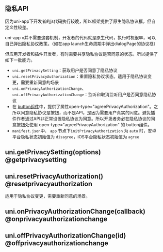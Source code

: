 ## 隐私API
因为uni-app下开发者的js代码执行较晚，所以框架提供了原生隐私协议框，但自定义性较差。

uni-app x并不需要这套机制，开发者的代码就是原生代码，执行时机很早，可以自己弹出隐私协议政策。（如在app launch生命周期中弹出dialogPage的协议框）

但应用开发者和插件开发者，有时需要共享隐私协议是否同意的状态。所以提供了如下一批能力。

- `uni.getPrivacySetting`：获取用户是否同意了隐私协议
- `uni.resetPrivacyAuthorization`：重置隐私协议状态。适用于隐私协议变更，需要重新同意的场景
- `uni.onPrivacyAuthorizationChange`、`uni.offPrivacyAuthorizationChange`：监听和取消监听用户是否同意隐私协议
- 在 [button组件](../component/button.md)中，提供了属性open-type="agreePrivacyAuthorization"。之所以同意隐私协议是按钮，而不是API，是因为需要用户真实的同意。避免插件作者通过API非正常设置隐私协议为同意。所以开发者务必在隐私协议的同意按钮处使用 open-type="agreePrivacyAuthorization" 的 button组件。
- `manifest.json`中， `app` 节点下`initPrivacyAuthorization` 为 `auto` 时，安卓平台隐私状态初始值为 `disagree`，iOS平台隐私状态初始值为 `agree`

## uni.getPrivacySetting(options) @getprivacysetting

<!-- UTSAPIJSON.getPrivacySetting.description -->

<!-- UTSAPIJSON.getPrivacySetting.compatibility -->

<!-- UTSAPIJSON.getPrivacySetting.param -->

<!-- UTSAPIJSON.getPrivacySetting.returnValue -->

<!-- UTSAPIJSON.getPrivacySetting.example -->

<!-- UTSAPIJSON.getPrivacySetting.tutorial -->

## uni.resetPrivacyAuthorization() @resetprivacyauthorization

<!-- UTSAPIJSON.resetPrivacyAuthorization.description -->

适用于隐私协议变更，需要重新同意的场景。

<!-- UTSAPIJSON.resetPrivacyAuthorization.compatibility -->

<!-- UTSAPIJSON.resetPrivacyAuthorization.param -->

<!-- UTSAPIJSON.resetPrivacyAuthorization.returnValue -->

<!-- UTSAPIJSON.resetPrivacyAuthorization.example -->

<!-- UTSAPIJSON.resetPrivacyAuthorization.tutorial -->

## uni.onPrivacyAuthorizationChange(callback) @onprivacyauthorizationchange

<!-- UTSAPIJSON.onPrivacyAuthorizationChange.description -->

<!-- UTSAPIJSON.onPrivacyAuthorizationChange.compatibility -->

<!-- UTSAPIJSON.onPrivacyAuthorizationChange.param -->

<!-- UTSAPIJSON.onPrivacyAuthorizationChange.returnValue -->

<!-- UTSAPIJSON.onPrivacyAuthorizationChange.example -->

<!-- UTSAPIJSON.onPrivacyAuthorizationChange.tutorial -->

## uni.offPrivacyAuthorizationChange(id) @offprivacyauthorizationchange

<!-- UTSAPIJSON.offPrivacyAuthorizationChange.description -->

<!-- UTSAPIJSON.offPrivacyAuthorizationChange.compatibility -->

<!-- UTSAPIJSON.offPrivacyAuthorizationChange.param -->

<!-- UTSAPIJSON.offPrivacyAuthorizationChange.returnValue -->

<!-- UTSAPIJSON.offPrivacyAuthorizationChange.example -->

<!-- UTSAPIJSON.offPrivacyAuthorizationChange.tutorial -->

<!-- UTSAPIJSON.privacy.example -->

<!-- UTSAPIJSON.general_type.name -->

<!-- UTSAPIJSON.general_type.param -->